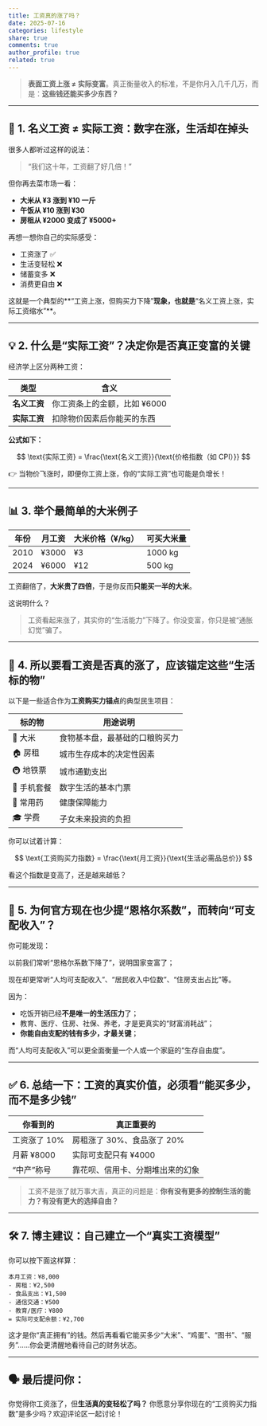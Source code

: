 ```yaml
---
title: 工资真的涨了吗？
date: 2025-07-16
categories: lifestyle
share: true
comments: true
author_profile: true
related: true
---
```



> **表面工资上涨 ≠ 实际变富**。真正衡量收入的标准，不是你月入几千几万，而是：**这些钱还能买多少东西？**

---

## 🧭 1. 名义工资 ≠ 实际工资：数字在涨，生活却在掉头

很多人都听过这样的说法：

> “我们这十年，工资翻了好几倍！”

但你再去菜市场一看：

* **大米从 ¥3 涨到 ¥10 一斤**
* **午饭从 ¥10 涨到 ¥30**
* **房租从 ¥2000 变成了 ¥5000+**

再想一想你自己的实际感受：

* 工资涨了 ✅
* 生活变轻松 ❌
* 储蓄变多 ❌
* 消费更自由 ❌

这就是一个典型的\*\*“工资上涨，但购买力下降”**现象，也就是**“名义工资上涨，实际工资缩水”\*\*。

---

## 💡 2. 什么是“实际工资”？决定你是否真正变富的关键

经济学上区分两种工资：

| 类型       | 含义                |
| -------- | ----------------- |
| **名义工资** | 你工资条上的金额，比如 ¥6000 |
| **实际工资** | 扣除物价因素后你能买的东西     |

**公式如下：**

$$
\text{实际工资} = \frac{\text{名义工资}}{\text{价格指数（如 CPI）}}
$$

👉 当物价飞涨时，即便你工资上涨，你的“实际工资”也可能是负增长！

---

## 📊 3. 举个最简单的大米例子

| 年份   | 月工资   | 大米价格（¥/kg） | 可买大米量   |
| ---- | ----- | ---------- | ------- |
| 2010 | ¥3000 | ¥3         | 1000 kg |
| 2024 | ¥6000 | ¥12        | 500 kg  |

工资翻倍了，**大米贵了四倍**，于是你反而**只能买一半的大米**。

这说明什么？

> 工资看起来涨了，其实你的“生活能力”下降了。你没变富，你只是被“通胀幻觉”骗了。

---

## 🍚 4. 所以要看工资是否真的涨了，应该锚定这些“生活标的物”

以下是一些适合作为**工资购买力锚点**的典型民生项目：

| 标的物     | 用途说明            |
| ------- | --------------- |
| 🍚 大米   | 食物基本盘，最基础的口粮购买力 |
| 🏠 房租   | 城市生存成本的决定性因素    |
| 🚇 地铁票  | 城市通勤支出          |
| 📶 手机套餐 | 数字生活的基本门票       |
| 💊 常用药  | 健康保障能力          |
| 🎓 学费   | 子女未来投资的负担       |

你可以试着计算：

$$
\text{工资购买力指数} = \frac{\text{月工资}}{\text{生活必需品总价}}
$$

看这个指数是变高了，还是越来越低？

---

## 🧠 5. 为何官方现在也少提“恩格尔系数”，而转向“可支配收入”？

你可能发现：

以前我们常听“恩格尔系数下降了”，说明国家变富了；

现在却更常听“人均可支配收入”、“居民收入中位数”、“住房支出占比”等。

因为：

* 吃饭开销已经**不是唯一的生活压力**了；
* 教育、医疗、住房、社保、养老，才是更真实的“财富消耗战”；
* **你能自由支配的钱有多少，才最关键**；

而“人均可支配收入”可以更全面衡量一个人或一个家庭的“生存自由度”。

---

## ✅ 6. 总结一下：工资的真实价值，必须看“能买多少，而不是多少钱”

| 你看到的     | 真正重要的             |
| -------- | ----------------- |
| 工资涨了 10% | 房租涨了 30%、食品涨了 20% |
| 月薪 ¥8000 | 实际可支配只有 ¥4000     |
| “中产”称号   | 靠花呗、信用卡、分期堆出来的幻象  |

> 工资不是涨了就万事大吉，真正的问题是：**你有没有更多的控制生活的能力？有没有更大的选择自由？**

---

## 🛠️ 7. 博主建议：自己建立一个“真实工资模型”

你可以按下面这样算：

```plaintext
本月工资：¥8,000
- 房租：¥2,500
- 食品支出：¥1,500
- 通信交通：¥500
- 教育/医疗：¥800
= 实际可支配余额：¥2,700
```

这才是你“真正拥有”的钱。然后再看看它能买多少“大米”、“鸡蛋”、“图书”、“服务”……你会更清醒地看待自己的财务状态。

---

## 🗣️ 最后提问你：

你觉得你工资涨了，但**生活真的变轻松了吗？**
你愿意分享你现在的“工资购买力指数”是多少吗？欢迎评论区一起讨论！

